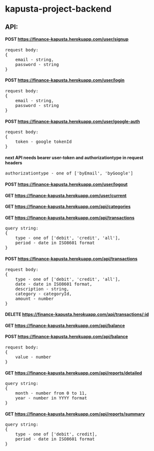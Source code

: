# kapusta-project-backend

## API:

#### POST https://finance-kapusta.herokuapp.com/user/signup

<pre>
request body:
{
    email - string,
    password - string
}
</pre>

#### POST https://finance-kapusta.herokuapp.com/user/login

<pre>
request body:
{
    email - string,
    password - string
}
</pre>

#### POST https://finance-kapusta.herokuapp.com/user/google-auth

<pre>
request body:
{
    token - google tokenId
}
</pre>

#### <span slyle="color:red"> next API needs bearer user-token and authorizationtype in request headers </span>

<pre>authorizationtype - one of ['byEmail', 'byGoogle']</pre>

#### POST https://finance-kapusta.herokuapp.com/user/logout

#### GET https://finance-kapusta.herokuapp.com/user/current

#### GET https://finance-kapusta.herokuapp.com/api/categories

#### GET https://finance-kapusta.herokuapp.com/api/transactions

<pre>
query string:
{
    type - one of ['debit', 'credit', 'all'],
    period - date in ISO8601 format
}
</pre>

#### POST https://finance-kapusta.herokuapp.com/api/transactions

<pre>
request body:
{
    type - one of ['debit', 'credit', 'all'],
    date - date in ISO8601 format,
    description - string,
    category - categoryId,
    amount - number
}
</pre>

#### DELETE https://finance-kapusta.herokuapp.com/api/transactions/:id

#### GET https://finance-kapusta.herokuapp.com/api/balance

#### POST https://finance-kapusta.herokuapp.com/api/balance

<pre>
request body:
{
    value - number
}
</pre>

#### GET https://finance-kapusta.herokuapp.com/api/reports/detailed

<pre>
query string:
{
    month - number from 0 to 11, 
    year - number in YYYY format
}
</pre>

#### GET https://finance-kapusta.herokuapp.com/api/reports/summary

<pre>
query string:
{ 
    type - one of ['debit', credit], 
    period - date in ISO8601 format 
}
</pre>
